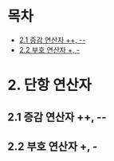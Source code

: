 # 목차

- [2.1 증감 연산자 ++, --](#21-증감-연산자-------)
- [2.2 부호 연산자 +, -](#22-부호-연산자-----)

# 2. 단항 연산자

## 2.1 증감 연산자 ++, --

## 2.2 부호 연산자 +, -
